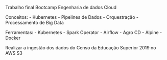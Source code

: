 
Trabalho final Bootcamp Engenharia de dados Cloud

Conceitos:
    - Kubernetes
    - Pipelines de Dados
    - Orquestração
    - Processamento de Big Data

Ferramentas:
    - Kubernetes
    - Spark Operator
    - Airflow
    - Agro CD
    - Alpine
    - Docker

Realizar a ingestão dos dados do Censo da Educação Superior 2019 no AWS S3

